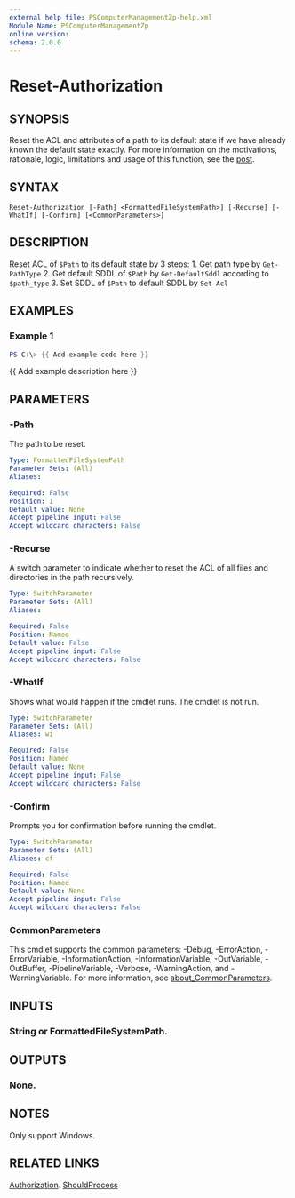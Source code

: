 ```yaml
---
external help file: PSComputerManagementZp-help.xml
Module Name: PSComputerManagementZp
online version:
schema: 2.0.0
---
```


# Reset-Authorization

## SYNOPSIS
Reset the ACL and attributes of a path to its default state if we have already known the default state exactly.
For more information on the motivations, rationale, logic, limitations and usage of this function, see the [post](https://little-train.com/posts/7fdde8eb.html).

## SYNTAX

```
Reset-Authorization [-Path] <FormattedFileSystemPath>] [-Recurse] [-WhatIf] [-Confirm] [<CommonParameters>]
```

## DESCRIPTION
Reset ACL of `$Path` to its default state by 3 steps:
    1.
Get path type by `Get-PathType`
    2.
Get default SDDL of `$Path` by `Get-DefaultSddl` according to `$path_type`
    3.
Set SDDL of `$Path` to default SDDL by `Set-Acl`

## EXAMPLES

### Example 1
```powershell
PS C:\> {{ Add example code here }}
```

{{ Add example description here }}

## PARAMETERS

### -Path
The path to be reset.

```yaml
Type: FormattedFileSystemPath
Parameter Sets: (All)
Aliases:

Required: False
Position: 1
Default value: None
Accept pipeline input: False
Accept wildcard characters: False
```

### -Recurse
A switch parameter to indicate whether to reset the ACL of all files and directories in the path recursively.

```yaml
Type: SwitchParameter
Parameter Sets: (All)
Aliases:

Required: False
Position: Named
Default value: False
Accept pipeline input: False
Accept wildcard characters: False
```

### -WhatIf
Shows what would happen if the cmdlet runs.
The cmdlet is not run.

```yaml
Type: SwitchParameter
Parameter Sets: (All)
Aliases: wi

Required: False
Position: Named
Default value: None
Accept pipeline input: False
Accept wildcard characters: False
```

### -Confirm
Prompts you for confirmation before running the cmdlet.

```yaml
Type: SwitchParameter
Parameter Sets: (All)
Aliases: cf

Required: False
Position: Named
Default value: None
Accept pipeline input: False
Accept wildcard characters: False
```

### CommonParameters
This cmdlet supports the common parameters: -Debug, -ErrorAction, -ErrorVariable, -InformationAction, -InformationVariable, -OutVariable, -OutBuffer, -PipelineVariable, -Verbose, -WarningAction, and -WarningVariable. For more information, see [about_CommonParameters](http://go.microsoft.com/fwlink/?LinkID=113216).

## INPUTS

### String or FormattedFileSystemPath.
## OUTPUTS

### None.
## NOTES
Only support Windows.

## RELATED LINKS

[Authorization](https://little-train.com/posts/7fdde8eb.html).
[ShouldProcess](https://learn.microsoft.com/zh-cn/powershell/scripting/learn/deep-dives/everything-about-shouldprocess?view=powershell-7.3)


